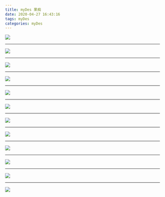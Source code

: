 ```yaml
---
title: myDes 果痴
date: 2020-04-27 16:43:16
tags: myDes
categories: myDes
---
```



![](./guoChi_001.jpg)

<!--more-->

***

![](./guoChi_002.jpg)

***

![](./guoChi_003.jpg)

***

![](./guoChi_004.jpg)

***

![](./guoChi_005.jpg)

***

![](./guoChi_006.jpg)

***

![](./guoChi_007.jpg)

***

![](./guoChi_008.jpg)

***

![](./guoChi_009.jpg)

***

![](./guoChi_010.jpg)

***

![](./guoChi_011.jpg)

***

![](./guoChi_012.jpg)